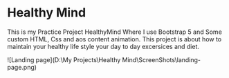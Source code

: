 # Healthy Mind
This is my Practice Project HealthyMind Where I use Bootstrap 5 and Some custom HTML, Css and aos content animation.
This project is about how to maintain your healthy life style your day to day excersices and diet.


![Landing page](D:\My Projects\Healthy Mind\ScreenShots\landing-page.png)
